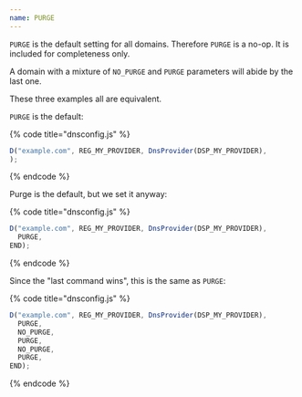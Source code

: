```yaml
---
name: PURGE
---
```


`PURGE` is the default setting for all domains.  Therefore `PURGE` is
a no-op. It is included for completeness only.

A domain with a mixture of `NO_PURGE` and `PURGE` parameters will abide
by the last one.

These three examples all are equivalent.

`PURGE` is the default:

{% code title="dnsconfig.js" %}
```javascript
D("example.com", REG_MY_PROVIDER, DnsProvider(DSP_MY_PROVIDER),
);
```
{% endcode %}

Purge is the default, but we set it anyway:

{% code title="dnsconfig.js" %}
```javascript
D("example.com", REG_MY_PROVIDER, DnsProvider(DSP_MY_PROVIDER),
  PURGE,
END);
```
{% endcode %}

Since the "last command wins", this is the same as `PURGE`:

{% code title="dnsconfig.js" %}
```javascript
D("example.com", REG_MY_PROVIDER, DnsProvider(DSP_MY_PROVIDER),
  PURGE,
  NO_PURGE,
  PURGE,
  NO_PURGE,
  PURGE,
END);
```
{% endcode %}
